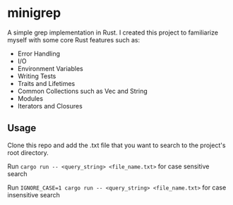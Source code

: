 # minigrep

A simple grep implementation in Rust. I created this project to familiarize myself with some core Rust features such as:

- Error Handling
- I/O
- Environment Variables
- Writing Tests
- Traits and Lifetimes
- Common Collections such as Vec and String
- Modules
- Iterators and Closures

## Usage

Clone this repo and add the .txt file that you want to search to the project's root directory.

Run `cargo run -- <query_string> <file_name.txt>` for case sensitive search

Run `IGNORE_CASE=1 cargo run -- <query_string> <file_name.txt>` for case insensitive search
